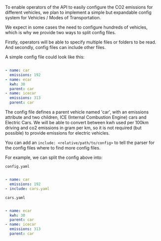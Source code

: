 To enable operators of the API to easily configure the CO2 emissions for different vehicles,
we plan to implement a simple but expandable config system for Vehicles / Modes of Transportation.

We expect in some cases the need to configure hundreds of vehicles, which is why we provide two ways to split config files.

Firstly, operators will be able to specify multiple files or folders to be read.
And secondly, config files can include other files.

A simple config file could look like this:

```yaml

- name: car
  emissions: 192
- name: ecar
  kwh: 30
  parent: car
- name: icecar
  emissions: 313
  parent: car

```

The config file defines a parent vehicle named 'car', with an emissions attribute and two children, ICE (Internal Combustion Engine) cars and Electric Cars.
We will be able to convert between kwh used per 100km driving and co2 emissions in gram per km, so it is not required (but possible) to provide emissions for electric vehicles.

You can add an `include: <relative/path/to/config>` to tell the parser for the config files where to find more config files.

For example, we can split the config above into:

`config.yaml`

```yaml

- name: car
  emissions: 192
- include: cars.yaml

```

`cars.yaml`

```yaml

- name: ecar
  kwh: 30
  parent: car
- name: icecar
  emissions: 313
  parent: car

```